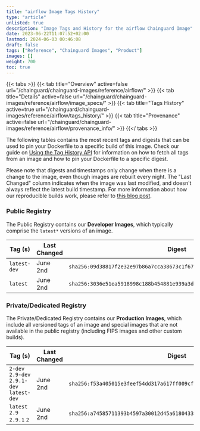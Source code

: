 ```yaml
---
title: "airflow Image Tags History"
type: "article"
unlisted: true
description: "Image Tags and History for the airflow Chainguard Image"
date: 2023-06-22T11:07:52+02:00
lastmod: 2024-06-03 00:46:08
draft: false
tags: ["Reference", "Chainguard Images", "Product"]
images: []
weight: 700
toc: true
---
```


{{< tabs >}}
{{< tab title="Overview" active=false url="/chainguard/chainguard-images/reference/airflow/" >}}
{{< tab title="Details" active=false url="/chainguard/chainguard-images/reference/airflow/image_specs/" >}}
{{< tab title="Tags History" active=true url="/chainguard/chainguard-images/reference/airflow/tags_history/" >}}
{{< tab title="Provenance" active=false url="/chainguard/chainguard-images/reference/airflow/provenance_info/" >}}
{{</ tabs >}}

The following tables contains the most recent tags and digests that can be used to pin your Dockerfile to a specific build of this image. Check our guide on [Using the Tag History API](/chainguard/chainguard-images/using-the-tag-history-api/) for information on how to fetch all tags from an image and how to pin your Dockerfile to a specific digest.

Please note that digests and timestamps only change when there is a change to the image, even though images are rebuilt every night. The "Last Changed" column indicates when the image was last modified, and doesn't always reflect the latest build timestamp. For more information about how our reproducible builds work, please refer to [this blog post](https://www.chainguard.dev/unchained/reproducing-chainguards-reproducible-image-builds).

### Public Registry
The Public Registry contains our **Developer Images**, which typically comprise the `latest*` versions of an image.

| Tag (s)       | Last Changed | Digest                                                                    |
|---------------|--------------|---------------------------------------------------------------------------|
|  `latest-dev` | June 2nd     | `sha256:09d38817f2e32e97b86a7cca38673c1f67bf7cb8de27acc90529733923c59194` |
|  `latest`     | June 2nd     | `sha256:3036e51ea5918998c188b454881e939a3debc5b5aff24082c5c58d0aee3e867b` |


### Private/Dedicated Registry
The Private/Dedicated Registry contains our **Production Images**, which include all versioned tags of an image and special images that are not available in the public registry (including FIPS images and other custom builds).

| Tag (s)                                     | Last Changed | Digest                                                                    |
|---------------------------------------------|--------------|---------------------------------------------------------------------------|
|  `2-dev` `2.9-dev` `2.9.1-dev` `latest-dev` | June 2nd     | `sha256:f53a405015e3feef54dd317a617ff009cfd48aee4a6eaffb484945c0450594e4` |
|  `latest` `2.9` `2.9.1` `2`                 | June 2nd     | `sha256:a74585711393b4597a30012d45a61804339f763418970c11f2461187810550fd` |

